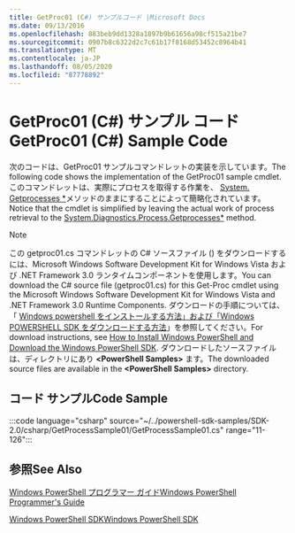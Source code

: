 ```yaml
---
title: GetProc01 (C#) サンプルコード |Microsoft Docs
ms.date: 09/13/2016
ms.openlocfilehash: 883beb9dd1328a1897b9b61656a98cf515a21be7
ms.sourcegitcommit: 0907b8c6322d2c7c61b17f8168d53452c8964b41
ms.translationtype: MT
ms.contentlocale: ja-JP
ms.lasthandoff: 08/05/2020
ms.locfileid: "87778892"
---
```

# <a name="getproc01-c-sample-code"></a><span data-ttu-id="b374e-102">GetProc01 (C#) サンプル コード</span><span class="sxs-lookup"><span data-stu-id="b374e-102">GetProc01 (C#) Sample Code</span></span>

<span data-ttu-id="b374e-103">次のコードは、GetProc01 サンプルコマンドレットの実装を示しています。</span><span class="sxs-lookup"><span data-stu-id="b374e-103">The following code shows the implementation of the GetProc01 sample cmdlet.</span></span> <span data-ttu-id="b374e-104">このコマンドレットは、実際にプロセスを取得する作業を、 [System. Getprocesses \*](/dotnet/api/System.Diagnostics.Process.GetProcesses)メソッドのままにすることによって簡略化されています。</span><span class="sxs-lookup"><span data-stu-id="b374e-104">Notice that the cmdlet is simplified by leaving the actual work of process retrieval to the [System.Diagnostics.Process.Getprocesses\*](/dotnet/api/System.Diagnostics.Process.GetProcesses) method.</span></span>

> [!NOTE]
> <span data-ttu-id="b374e-105">この getproc01.cs コマンドレットの C# ソースファイル () をダウンロードするには、Microsoft Windows Software Development Kit for Windows Vista および .NET Framework 3.0 ランタイムコンポーネントを使用します。</span><span class="sxs-lookup"><span data-stu-id="b374e-105">You can download the C# source file (getproc01.cs) for this Get-Proc cmdlet using the Microsoft Windows Software Development Kit for Windows Vista and .NET Framework 3.0 Runtime Components.</span></span> <span data-ttu-id="b374e-106">ダウンロードの手順については、「 [Windows powershell をインストールする方法」および「Windows POWERSHELL SDK をダウンロードする方法](/powershell/scripting/developer/installing-the-windows-powershell-sdk)」を参照してください。</span><span class="sxs-lookup"><span data-stu-id="b374e-106">For download instructions, see [How to Install Windows PowerShell and Download the Windows PowerShell SDK](/powershell/scripting/developer/installing-the-windows-powershell-sdk).</span></span>
> <span data-ttu-id="b374e-107">ダウンロードしたソースファイルは、ディレクトリにあり **\<PowerShell Samples>** ます。</span><span class="sxs-lookup"><span data-stu-id="b374e-107">The downloaded source files are available in the **\<PowerShell Samples>** directory.</span></span>

## <a name="code-sample"></a><span data-ttu-id="b374e-108">コード サンプル</span><span class="sxs-lookup"><span data-stu-id="b374e-108">Code Sample</span></span>

:::code language="csharp" source="~/../powershell-sdk-samples/SDK-2.0/csharp/GetProcessSample01/GetProcessSample01.cs" range="11-126":::

## <a name="see-also"></a><span data-ttu-id="b374e-109">参照</span><span class="sxs-lookup"><span data-stu-id="b374e-109">See Also</span></span>

[<span data-ttu-id="b374e-110">Windows PowerShell プログラマー ガイド</span><span class="sxs-lookup"><span data-stu-id="b374e-110">Windows PowerShell Programmer's Guide</span></span>](./windows-powershell-programmer-s-guide.md)

[<span data-ttu-id="b374e-111">Windows PowerShell SDK</span><span class="sxs-lookup"><span data-stu-id="b374e-111">Windows PowerShell SDK</span></span>](../windows-powershell-reference.md)
